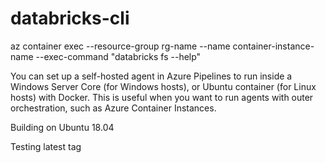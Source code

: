 databricks-cli
==============
  
az container exec --resource-group rg-name --name container-instance-name --exec-command "databricks fs --help"

You can set up a self-hosted agent in Azure Pipelines to run inside a Windows Server Core (for Windows hosts), or Ubuntu container (for Linux hosts) with Docker.
This is useful when you want to run agents with outer orchestration, such as Azure Container Instances.

Building on Ubuntu 18.04

Testing latest tag
